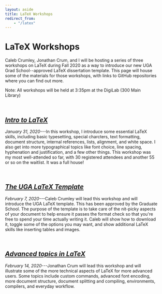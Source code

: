 ```yaml
---
layout: aside
title: LaTeX Workshops
redirect_from: 
    - "/latex"
---
```


# LaTeX Workshops

Caleb Crumley, Jonathan Crum, and I will be hosting a series of three workshops on LaTeX during Fall 2020 as a way to introduce our new UGA Grad School--approved LaTeX dissertation template. This page will house some of the materials for those workshops, with links to GitHub repositories where you can find out more.

Note: All workshops will be held at 3:35pm at the DigiLab (300 Main Library) 

<br/>

## [*Intro to LaTeX*](https://github.com/JoeyStanley/LaTeX_workshops)

*January 31, 2020*---In this workshop, I introduce some essential LaTeX skills, including basic typesetting, special charcters, text formatting, document structure, internal references, lists, alignment, and white space. I also get into more typographical topics like font choice, line spacing, hyphenation and justification, and a few other things. This workshop was my most well-attended so far, with 30 registered attendees and another 55 or so on the waitlist. It was a full house!

<br/>

## [*The UGA LaTeX Template*](https://github.com/DigiUGA/UGA-Dissertation-LaTeX-Template)

*February 7, 2020*---Caleb Crumley will lead this workshop and will introduce the UGA LaTeX template. This has been approved by the Graduate School. The purpose of the template is to take care of the nit-picky aspects of your document to help ensure it passes the format check so that you're free to spend your time actually writing it. Caleb will show how to download it, toggle some of the options you may want, and show additional LaTeX skills like inserting tables and images. 

<br/>

## [*Advanced topics in LaTeX*](https://github.com/krummja/2020_LaTeX_Workshops)

*February 14, 2020*---Jonathan Crum will lead this workshop and will illustrate some of the more technical aspects of LaTeX for more advanced users. Some topics include custom commands, advanced font encoding, more document structure, document splitting and compiling, environments, compilers, and everyday workflow. 

<br/>